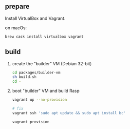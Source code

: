 ## prepare

Install VirtualBox and Vagrant.

on macOs:

```sh
brew cask install virtualbox vagrant
```

## build

1. create the "builder" VM (Debian 32-bit)

   ```sh
   cd packages/builder-vm
   sh build.sh
   cd -
   ```

2. boot "builder" VM and build Rasp

   ```sh
   vagrant up --no-provision

   # fix
   vagrant ssh 'sudo apt update && sudo apt install bc'

   vagrant provision
   ```

